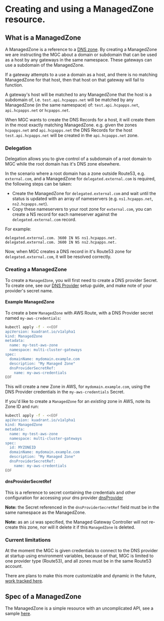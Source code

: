 # Creating and using a ManagedZone resource.

## What is a ManagedZone
A ManagedZone is a reference to a [DNS zone](https://en.wikipedia.org/wiki/DNS_zone). 
By creating a ManagedZone we are instructing the MGC about a domain or subdomain that can be used as a host by any gateways in the same namespace.
These gateways can use a subdomain of the ManagedZone.

If a gateway attempts to a use a domain as a host, and there is no matching ManagedZone for that host, then that host on that gateway will fail to function.

A gateway's host will be matched to any ManagedZone that the host is a subdomain of, i.e. `test.api.hcpapps.net` will be matched by any ManagedZone (in the same namespace) of: `test.api.hcpapps.net`, `api.hcpapps.net` or `hcpapps.net`.

When MGC wants to create the DNS Records for a host, it will create them in the most exactly matching ManagedZone.
e.g. given the zones `hcpapps.net` and `api.hcpapps.net` the DNS Records for the host `test.api.hcpapps.net` will be created in the `api.hcpapps.net` zone.

### Delegation
Delegation allows you to give control of a subdomain of a root domain to MGC while the root domain has it's DNS zone elsewhere.

In the scenario where a root domain has a zone outside Route53, e.g. `external.com`, and a ManagedZone for `delegated.external.com` is required, the following steps can be taken:
- Create the ManagedZone for `delegated.external.com` and wait until the status is updated with an array of nameservers (e.g. `ns1.hcpapps.net`, `ns2.hcpapps.net`). 
- Copy these nameservers to your root zone for `external.com`, you can create a NS record for each nameserver against the `delegated.external.com` record.

For example:
```
delegated.external.com. 3600 IN NS ns1.hcpapps.net.
delegated.external.com. 3600 IN NS ns2.hcpapps.net.
```

Now, when MGC creates a DNS record in it's Route53 zone for `delegated.external.com`, it will be resolved correctly.
### Creating a ManagedZone
To create a `ManagedZone`, you will first need to create a DNS provider Secret. To create one, see our [DNS Provider](dnspolicy/dns-provider.md) setup guide, and make note of your provider's secret name.


#### Example ManagedZone
To create a bew `ManagedZone` with AWS Route, with a DNS Provider secret named `my-aws-credentials`:

```bash
kubectl apply -f - <<EOF
apiVersion: kuadrant.io/v1alpha1
kind: ManagedZone
metadata:
  name: my-test-aws-zone
  namespace: multi-cluster-gateways
spec:
  domainName: mydomain.example.com
  description: "My Managed Zone"
  dnsProviderSecretRef:
    name: my-aws-credentials
EOF
```

This will create a new Zone in AWS, for `mydomain.example.com`, using the DNS Provider credentials in the `my-aws-credentials` Secret.

If you'd like to create a `ManagedZone` for an _existing_ zone in AWS, note its Zone ID and run:

```bash
kubectl apply -f - <<EOF
apiVersion: kuadrant.io/v1alpha1
kind: ManagedZone
metadata:
  name: my-test-aws-zone
  namespace: multi-cluster-gateways
spec:
  id: MYZONEID
  domainName: mydomain.example.com
  description: "My Managed Zone"
  dnsProviderSecretRef:
    name: my-aws-credentials
EOF
```

#### dnsProviderSecretRef

This is a reference to secret containing the credentials and other configuration for accessing your dns provider
[dnsProvider](./dnspolicy/dns-provider.md)

**Note:** the Secret referenced in the `dnsProviderSecretRef` field must be in the same namespace as the ManagedZone.

**Note:** as an `id` was specified, the Managed Gateway Controller will not re-create this zone, nor will it delete it if this `ManagedZone` is deleted.

### Current limitations
At the moment the MGC is given credentials to connect to the DNS provider at startup using environment variables, because of that, MGC is limited to one provider type (Route53), and all zones must be in the same Route53 account.

There are plans to make this more customizable and dynamic in the future, [work tracked here](https://github.com/Kuadrant/multicluster-gateway-controller/issues/228).

## Spec of a ManagedZone
The ManagedZone is a simple resource with an uncomplicated API, see a sample [here](https://github.com/Kuadrant/multicluster-gateway-controller/blob/main/config/samples/kuadrant.io_v1alpha1_managedzone.yaml).

